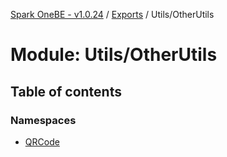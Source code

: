 [Spark OneBE - v1.0.24](../README.md) / [Exports](../modules.md) / Utils/OtherUtils

# Module: Utils/OtherUtils

## Table of contents

### Namespaces

- [QRCode](Utils_OtherUtils.QRCode.md)

